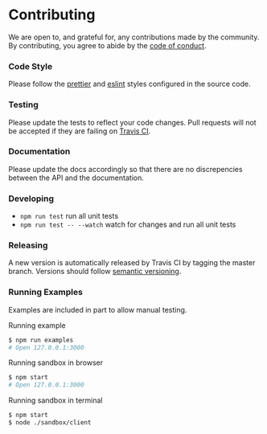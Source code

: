 # Contributing

We are open to, and grateful for, any contributions made by the community. By contributing, you agree to abide by the [code of conduct](./CODE_OF_CONDUCT.md).

### Code Style

Please follow the [prettier](https://github.com/prettier/prettier) and [eslint](https://eslint.org/) styles configured in the source code.

### Testing

Please update the tests to reflect your code changes. Pull requests will not be accepted if they are failing on [Travis CI](https://travis-ci.org/berkeleybross/restclient.js).

### Documentation

Please update the docs accordingly so that there are no discrepencies between the API and the documentation.

### Developing

- `npm run test` run all unit tests
- `npm run test -- --watch` watch for changes and run all unit tests

### Releasing

A new version is automatically released by Travis CI by tagging the master branch. Versions should follow [semantic versioning](http://semver.org/).

### Running Examples

Examples are included in part to allow manual testing.

Running example

```bash
$ npm run examples
# Open 127.0.0.1:3000
```

Running sandbox in browser

```bash
$ npm start
# Open 127.0.0.1:3000
```

Running sandbox in terminal

```bash
$ npm start
$ node ./sandbox/client
```
